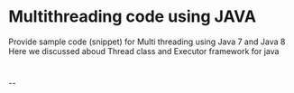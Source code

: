 # Multithreading code using JAVA
Provide sample code (snippet) for Multi threading using Java 7 and Java 8 
Here we discussed aboud Thread class and Executor framework for java 
#
--
